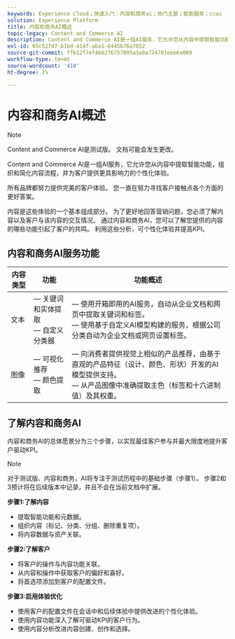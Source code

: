 ```yaml
---
keywords: Experience Cloud；快速入门；内容和商务ai；热门主题；智能服务；ccai
solution: Experience Platform
title: 内容和商务AI概述
topic-legacy: Content and Commerce AI
description: Content and Commerce AI是一组AI服务，它允许您从内容中提取智能功能，组织、简化内容流程，并为客户提供更具影响力的个性化体验。
exl-id: 65c527d7-b1bd-414f-aba1-8445676a7052
source-git-commit: ff612f7ef466276757095a3a9a724781eeb6a089
workflow-type: tm+mt
source-wordcount: '419'
ht-degree: 1%

---
```


# 内容和商务AI概述

>[!NOTE]
>
>Content and Commerce AI是测试版。 文档可能会发生更改。

Content and Commerce AI是一组AI服务，它允许您从内容中提取智能功能，组织和简化内容流程，并为客户提供更具影响力的个性化体验。

所有品牌都努力提供完美的客户体验。 您一直在努力寻找客户接触点各个方面的更好答案。

内容是这些体验的一个基本组成部分。 为了更好地回答营销问题，您必须了解内容以及客户与该内容的交互情况。 通过内容和商务AI，您可以了解您提供的内容的哪些功能引起了客户的共鸣。 利用这些分析，可个性化体验并提高KPI。

## 内容和商务AI服务功能

| 内容类型 | 功能 | 功能概述 |
| --- | --- | --- |
| 文本 |  — 关键词和实体提取 <br> — 自定义分类器 |  — 使用开箱即用的AI服务，自动从企业文档和网页中提取关键词和标签。 <br>  — 使用基于自定义AI模型构建的服务，根据公司分类自动为企业文档或网页设置标签。 |
| 图像 |  — 可视化推荐 <br>  — 颜色提取 |  — 向消费者提供视觉上相似的产品推荐，由基于直观的产品特征（设计、颜色、形状）开发的AI模型提供支持。 <br>  — 从产品图像中准确提取主色（标签和十六进制值）及其权重。 |

## 了解内容和商务AI

内容和商务AI的总体愿景分为三个步骤，以实现最佳客户参与并最大限度地提升客户驱动KPI。

>[!NOTE]
>
>对于测试版、内容和商务，AI将专注于测试历程中的基础步骤（步骤1）。 步骤2和3预计将在后续版本中记录，并且不会在当前文档中扩展。

**步骤1:了解内容**
- 提取智能功能和元数据。
- 组织内容（标记、分类、分组、删除重复项）。
- 将内容数据与资产关联。

**步骤2:了解客户**
- 将客户的操作与内容功能关联。
- 从内容和操作中获取客户的偏好和喜好。
- 将首选项添加到客户的配置文件。

**步骤3:启用体验优化**
- 使用客户的配置文件在会话中和后续体验中提供改进的个性化体验。
- 使用内容功能深入了解可驱动KPI的客户行为。
- 使用内容分析改进内容创建、创作和选择。
